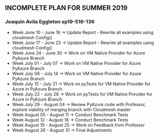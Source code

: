 ## INCOMPLETE PLAN FOR SUMMER 2019 
### Joaquin Avila Eggleton sp19-516-136
  - Week June 10 - June 16 -> Update Report - Rewrite all examples using cloudmesh Config()
  - Week June 17 - June 23 -> Update Report - Rewrite all examples using cloudmesh Config()
  - Week June 24 - June 30 -> Work on VM Native Provider for Azure PyAzure Branch
  - Week July 01 - July 07 -> Work on VM Native Provider for Azure PyAzure Branch
  - Week July 08 - July 14 -> Work on VM Native Provider for Azure PyAzure Branch
  - Week July 15 - July 21 -> Work on pyTests for VM Native Provider for Azure in PyAzure Branch
  - Week July 22 - July 28 -> Work on pyTests for VM Native Provider for Azure in PyAzure Branch
  - Week July 29 - August 04 -> Review PyAzure code with Professor, explore viability of merging branch with Cloudmesh master
  - Week August 05 - August 11 -> Conduct Benchmark Tests
  - Week August 12 - August 18 -> Conduct Benchmark Tests
  - Week August 19 - August 25 -> Work on Feedback from Professor
  - Week August 26 - August 31 -> Final Adjustments
